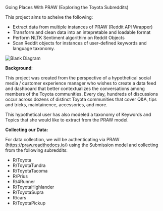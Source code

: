 Going Places With PRAW (Exploring the Toyota Subreddits)

This project aims to acheive the following:

- Extract data from multiple instances of PRAW (Reddit API Wrapper) 
- Transform and clean data into an intepretable and loadable format 
- Perform NLTK Sentiment algorithim on Reddit Objects
- Scan Reddit objects for instances of user-defined keywords and language taxonomy.


![Blank Diagram](https://user-images.githubusercontent.com/39444980/111358588-bd337c00-8647-11eb-8014-e4fb177ae200.png)



<b>Background</b>:
  
  This project was created from the perspective of a hypothetical social media / customer experience manager who wishes to create a data feed and dashboard that better contextualizes the conversations among members of the Toyota communities. Every day, hundreds of discussions occur across dozens of distinct Toyota communities that cover Q&A, tips and tricks, maintainence, accessories, and more. 
  
  This hypothetical user has also modeled a taxonomy of Keywords and Topics that she would like to extract from the PRAW model.
  
  <b>Collecting our Data:</b>
  
 
  For data collection, we will be authenticating via PRAW (https://praw.readthedocs.io/) using the Submission model and collecting from the following subreddits:
  
  - R/Toyota
  - R/ToyotaTundra
  - R/ToyotaTacoma
  - R/Prius
  - R/4Runner
  - R/ToyotaHighlander
  - R/ToyotaSupra
  - R/cars
  - R/ToyotaPickup

  
 
